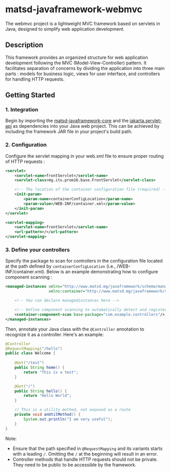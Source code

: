# matsd-javaframework-webmvc

The webmvc project is a lightweight MVC framework based on servlets in Java, designed to simplify web application development.

## Description

This framework provides an organized structure for web application development following the MVC (Model-View-Controller) pattern. It facilitates separation of concerns by dividing the application into three main parts : models for business logic, views for user interface, and controllers for handling HTTP requests.

## Getting Started

### 1. Integration

Begin by importing the [matsd-javaframework-core](https://github.com/Kevin-rm/matsd-javaframeworkproject/tree/main/matsd-javaframework-core) and the [jakarta.servlet-api](https://jakarta.ee/specifications/servlet/5.0) as dependencies into your Java web project. This can be achieved by including the framework JAR file in your project's build path.

### 2. Configuration

Configure the servlet mapping in your web.xml file to ensure proper routing of HTTP requests :

```xml
<servlet>
    <servlet-name>frontServlet</servlet-name>
    <servlet-class>mg.itu.prom16.base.FrontServlet</servlet-class>

    <!-- The location of the container configuration file (required) -->
    <init-param>
        <param-name>containerConfigLocation</param-name>
        <param-value>/WEB-INF/container.xml</param-value>
    </init-param>
</servlet>

<servlet-mapping>
    <servlet-name>frontServlet</servlet-name>
    <url-pattern>/</url-pattern>
</servlet-mapping>
```

### 3. Define your controllers

Specify the package to scan for controllers in the configuration file located at the path defined by `containerConfigLocation` (i.e., /WEB-INF/container.xml). Below is an example demonstrating how to configure component scanning :

```xml
<managed-instances xmlns="http://www.matsd.mg/javaframework/schema/managedinstances"
                   xmlns:container="http://www.matsd.mg/javaframework/schema/container">

    <!-- You can declare managedinstances here -->

    <!-- Define component scanning to automatically detect and register controllers -->
    <container:component-scan base-package="com.example.controllers"/>
</managed-instances>
```
Then, annotate your Java class with the `@Controller` annotation to recognize it as a controller. Here's an example:

```java
@Controller
@RequestMapping("/hello")
public class Welcome {
    
    @Get("/test")
    public String home() {
        return "This is a test";
    }

    @Get("/")
    public String hello() {
        return "Hello World";
    }

    // This is a utility method, not exposed as a route
    private void anUtilMethod() {
        System.out.println("I am very useful");
    }
}
```

Note:

* Ensure that the path specified in `@RequestMapping` and its variants starts with a leading `/`. Omitting the `/` at the beginning will result in an error.
* Controller methods that handle HTTP requests should not be private. They need to be public to be accessible by the framework.
